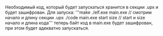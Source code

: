 Необходимый код, который будет запускаться хранится в секции .upx и будет зашифрован.
Для запуска:
	'''make
	./elf.exe main.exe // смотрим начало и длину секции .upx
	./code main.exe start size // start и size начало и длина кода'''
теперь байт код в main.exe будет зашифрован, при этом будет адекватно запускаться.
